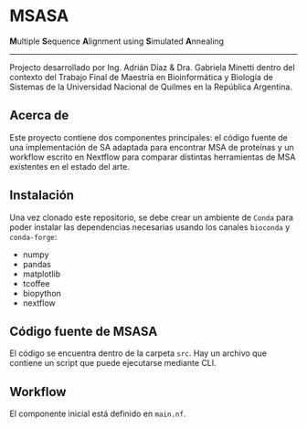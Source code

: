 # MSASA
**M**ultiple **S**equence **A**lignment using **S**imulated **A**nnealing 

---

Projecto desarrollado por Ing. Adrián Díaz & Dra. Gabriela Minetti dentro del contexto del Trabajo Final de Maestría en Bioinformática y Biología de Sistemas de la Universidad Nacional de Quilmes en la República Argentina.

## Acerca de
Este proyecto contiene dos componentes principales: el código fuente de una implementación de SA adaptada para encontrar MSA de proteínas y un workflow escrito en Nextflow para comparar distintas herramientas de MSA existentes en el estado del arte.

## Instalación
Una vez clonado este repositorio, se debe crear un ambiente de `Conda` para poder instalar las dependencias necesarias usando los canales `bioconda` y `conda-forge`:

- numpy
- pandas
- matplotlib
- tcoffee
- biopython
- nextflow

## Código fuente de MSASA
El código se encuentra dentro de la carpeta `src`. Hay un archivo que contiene un script que puede ejecutarse mediante CLI. 

## Workflow
El componente inicial está definido en `main.nf`. 
